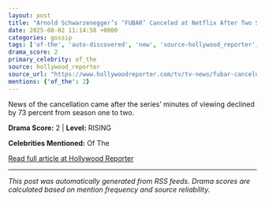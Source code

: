 ```yaml
---
layout: post
title: "Arnold Schwarzenegger’s ‘FUBAR’ Canceled at Netflix After Two Seasons"
date: 2025-08-02 11:14:58 +0000
categories: gossip
tags: ['of-the', 'auto-discovered', 'new', 'source-hollywood_reporter', 'drama-rising']
drama_score: 2
primary_celebrity: of_the
source: hollywood_reporter
source_url: "https://www.hollywoodreporter.com/tv/tv-news/fubar-canceled-netflix-arnold-schwarzenegger-1236336237/"
mentions: {'of_the': 2}
---
```


News of the cancellation came after the series’ minutes of viewing declined by 73 percent from season one to two.

**Drama Score:** 2 | **Level:** RISING

**Celebrities Mentioned:** Of The

[Read full article at Hollywood Reporter](https://www.hollywoodreporter.com/tv/tv-news/fubar-canceled-netflix-arnold-schwarzenegger-1236336237/)

---
*This post was automatically generated from RSS feeds. Drama scores are calculated based on mention frequency and source reliability.*
